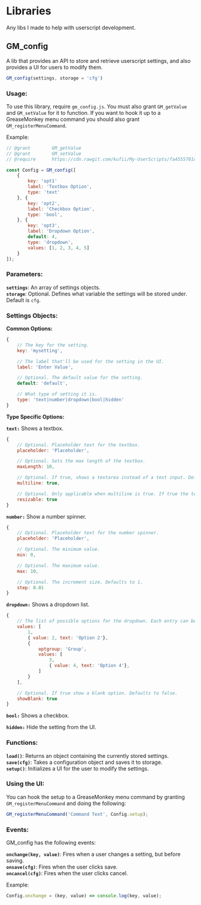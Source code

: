# Libraries

Any libs I made to help with userscript development.

## GM_config

A lib that provides an API to store and retrieve userscript settings, and also provides a UI for users to modify them.

```javascript
GM_config(settings, storage = 'cfg')
```

### Usage:

To use this library, require `gm_config.js`. You must also grant `GM_getValue` and `GM_setValue` for it to function. If you want to hook it up to a GreaseMonkey menu command you should also grant `GM_registerMenuCommand`.

Example:

```javascript
// @grant        GM_getValue
// @grant        GM_setValue
// @require      https://cdn.rawgit.com/kufii/My-UserScripts/fa4555701cf5a22eae44f06d9848df6966788fa8/libs/gm_config.js

const Config = GM_config([
	{
		key: 'opt1'
		label: 'Textbox Option',
		type: 'text'
	}, {
		key: 'opt2',
		label: 'Checkbox Option',
		type: 'bool',
	}, {
		key: 'opt3',
		label: 'Dropdown Option',
		default: 4,
		type: 'dropdown',
		values: [1, 2, 3, 4, 5]
	}
]);
```

### Parameters:

**`settings`**: An array of settings objects.  
**`storage`**: Optional. Defines what variable the settings will be stored under. Default is `cfg`.

### Settings Objects:

**Common Options:**  
```javascript
{
	// The key for the setting.
	key: 'mysetting',

	// The label that'll be used for the setting in the UI.
	label: 'Enter Value',

	// Optional. The default value for the setting.
	default: 'default',

	// What type of setting it is.
	type: 'text|number|dropdown|bool|hidden'
}
```

**Type Specific Options:**

**`text:`** Shows a textbox.
```javascript
{
	// Optional. Placeholder text for the textbox.
	placeholder: 'Placeholder',

	// Optional. Sets the max length of the textbox.
	maxLength: 10,

	// Optional. If true, shows a textarea instead of a text input. Defaults to false.
	multiline: true,

	// Optional. Only applicable when multiline is true. If true the textarea will be resizable. Defaults to false.
	resizable: true
}
```

**`number:`** Show a number spinner.
```javascript
{
	// Optional. Placeholder text for the number spinner.
	placeholder: 'Placeholder',

	// Optional. The minimum value.
	min: 0,

	// Optional. The maximum value.
	max: 10,

	// Optional. The increment size. Defaults to 1.
	step: 0.01
}
```

**`dropdown:`** Shows a dropdown list.
```javascript
{
	// The list of possible options for the dropdown. Each entry can be a value, an object with a text and value property, or an optgroup object.
	values: [
		1,
		{ value: 2, text: 'Option 2'},
		{
			optgroup: 'Group',
			values: [
				3,
				{ value: 4, text: 'Option 4'},
			]
		}
	],

	// Optional. If true show a blank option. Defaults to false.
	showBlank: true
}
```

**`bool:`** Shows a checkbox.

**`hidden:`** Hide the setting from the UI.

### Functions:

**`load()`**: Returns an object containing the currently stored settings.  
**`save(cfg)`**: Takes a configuration object and saves it to storage.  
**`setup()`**: Initializes a UI for the user to modify the settings.

### Using the UI:
You can hook the setup to a GreaseMonkey menu command by granting `GM_registerMenuCommand` and doing the following:

```javascript
GM_registerMenuCommand('Command Text', Config.setup);
```

### Events:
GM_config has the following events:

**`onchange(key, value)`**: Fires when a user changes a setting, but before saving.  
**`onsave(cfg)`**: Fires when the user clicks save.  
**`oncancel(cfg)`**: Fires when the user clicks cancel.

Example:

```javascript
Config.onchange = (key, value) => console.log(key, value);
```
